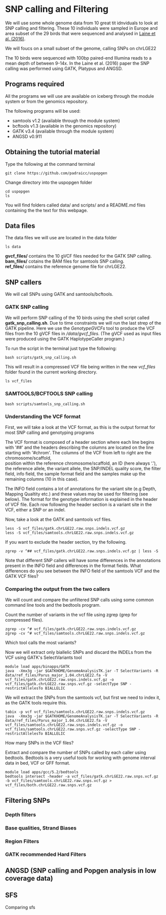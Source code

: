 # SNP calling and Filtering

We will use some whole genome data from 10 great tit idnviduals to look at SNP calling and filtering.
These 10 individuals were sampled in Europe and area subset of the 29 birds that were sequenced and 
analysed in [Laine et al. (2016)](http://www.nature.com/ncomms/2016/160125/ncomms10474/full/ncomms10474.html).

We will foucs on a small subset of the genome, calling SNPs on chrLGE22

The 10 birds were sequenced with 100bp paired-end Illumina reads to a mean depth of between 9-14x.
In the Laine et al. (2016) paper the SNP calling was performed using GATK, Platypus and ANGSD.

## Programs required
All the programs we will use are available on iceberg through the module system or from the genomics repository.

The following programs will be used:
    
* samtools v1.2 (available through the module system)
* bcftools v1.3 (available in the genomics repository)
* GATK v3.4 (available through the  module system)
* ANGSD v0.911

## Obtaining the tutorial material

Type the following at the command terminal

    git clone https://github.com/padraicc/uspopgen

Change directory into the uspopgen folder
    
    cd uspopgen
    ls
    
You will find folders called data/ and scripts/ and a README.md files containing the the text for this webpage.

## Data files

The data files we will use are located in the data folder

    ls data

**gvcf_files/** contains the 10 gVCF files needed for the GATK SNP calling.  
**bam_files/** cotains the BAM files for samtools SNP calling.  
**ref_files/** contains the reference genome file for chrLGE22.  

## SNP callers

We will call SNPs using GATK and samtools/bcftools.

### GATK SNP calling

We will perform SNP calling of the 10 birds using the shell script called **gatk_snp_calling.sh**. Due to time constraints
we will run the last strep of the GATK pipeline. Here we use the *GenotypeGVCFs* tool to produce the VCF files from the
10 gVCF files in */data/gvcf_files*. (The gVCF used as input files were produced using the GATK HaplotypeCaller program.) 

To run the script in the terminal just type the following:
    
    bash scripts/gatk_snp_calling.sh 

This will result in a compressed VCF file being written in the new *vcf_files* folder found in the current working 
directory.

    ls vcf_files

### SAMTOOLS/BCFTOOLS SNP calling

    bash scripts/samtools_snp_calling.sh
    
### Understanding the VCF format
First, we will take a look at the VCF format, as this is the output format for most SNP calling and genotyping programs
 
The VCF format is composed of a header section where each line begins with '##' and the headers describing the columns
are located on the line starting with '#chrom'. The columns of the VCF from left to right are the chromosome/scaffold,  
position within the reference chromosome/scaffold, an ID (here always ‘.’), the reference allele, the variant allele,
the SNP/INDEL quality score, the filter field, info field, the sample format field and the samples make up the remaining
columns (10 in this case).

The INFO field contains a lot of annotations for the variant site (e.g Depth, Mapping Qualtity etc.) and
these values may be used for filtering (see below). The format for the genotype information is explained in the header
of VCF file. Each row following the header section is a variant site in the VCF, either a SNP or an indel.

Now, take a look at the GATK and samtools vcf files.

    less -S vcf_files/gatk.chrLGE22.raw.snps.indels.vcf.gz
    less -S vcf_files/samtools.chrLGE22.raw.snps.indels.vcf.gz 

If you want to exclude the header section, try the following.
    
    zgrep -v ^## vcf_files/gatk.chrLGE22.raw.snps.indels.vcf.gz | less -S
    
Note that different SNP callers will have some differences in the annotations present in the INFO field and differences
in the format fields. What differences do you see between the INFO field of the samtools VCF and the GATK VCF files?

### Comparing the output from the two callers

We will count and compare the unfiltered SNP calls using some common command line tools and the bedtools program.

Count the number of variants in the vcf file using zgrep (grep for compressed files).

    zgrep -cv ^# vcf_files/gatk.chrLGE22.raw.snps.indels.vcf.gz 
    zgrep -cv ^# vcf_files/samtools.chrLGE22.raw.snps.indels.vcf.gz 
    
Which tool calls the most variants?

Now we will extract only biallelic SNPs and discard the INDELs from the VCF using GATK's SelectVariants tool
    
    module load apps/binapps/GATK
    java  -Xmx3g -jar $GATKHOME/GenomeAnalysisTK.jar -T SelectVariants -R data/ref_files/Parus_major_1.04.chrLGE22.fa -V vcf_files/gatk.chrLGE22.raw.snps.indels.vcf.gz -o vcf_files/gatk.chrLGE22.raw.snps.vcf.gz -selectType SNP -restrictAllelesTo BIALLELIC 

We will extract the SNPs from the samtools vcf, but first we need to index it, as the GATK tools require this.

    tabix -p vcf vcf_files/samtools.chrLGE22.raw.snps.indels.vcf.gz
    java  -Xmx3g -jar $GATKHOME/GenomeAnalysisTK.jar -T SelectVariants -R data/ref_files/Parus_major_1.04.chrLGE22.fa -V vcf_files/samtools.chrLGE22.raw.snps.indels.vcf.gz -o vcf_files/samtools.chrLGE22.raw.snps.vcf.gz -selectType SNP -restrictAllelesTo BIALLELIC 
    
How many SNPs in the VCF files?

Extract and compare the number of SNPs called by each caller using bedtools. Bedtools is a very useful tools for working
with genome interval data in bed, VCF or GFF format.

    module load apps/gcc/5.2/bedtools
    bedtools intersect -header -a vcf_files/gatk.chrLGE22.raw.snps.vcf.gz -b vcf_files/samtools.chrLGE22.raw.snps.vcf.gz > vcf_files/both.chrLGE22.raw.snps.vcf.gz
    
    
## Filtering SNPs

### Depth filters

### Base qualities, Strand Biases

### Region Filters

### GATK recommended Hard Filters

## ANGSD (SNP calling and Popgen analysis in low coverage data)

## SFS

Comparing sfs

